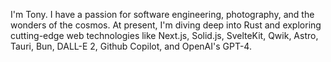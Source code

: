 I'm Tony. I have a passion for software engineering, photography, and the wonders of the cosmos. At present, I'm diving deep into Rust and exploring cutting-edge web technologies like Next.js, Solid.js, SvelteKit, Qwik, Astro, Tauri, Bun, DALL-E 2, Github Copilot, and OpenAI's GPT-4.
